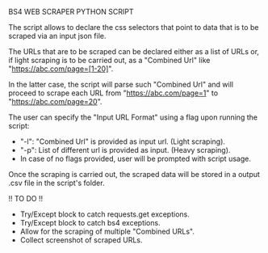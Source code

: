 BS4 WEB SCRAPER PYTHON SCRIPT  

The script allows to declare the css selectors that point to data that is to be scraped via an input json file.  
  
The URLs that are to be scraped can be declared either as a list of URLs or, if light scraping is to be carried out, as a "Combined Url" like "https://abc.com/page=[1-20]".  
  
In the latter case, the script will parse such "Combined Url" and will proceed to scrape each URL from "https://abc.com/page=1" to "https://abc.com/page=20".  

The user can specify the "Input URL Format" using a flag upon running the script:  
- "-l": "Combined Url" is provided as input url. (Light scraping).
-  "-p": List of different url is provided as input. (Heavy scraping).
-  In case of no flags provided, user will be prompted with script usage.
  
Once the scraping is carried out, the scraped data will be stored in a output .csv file in the script's folder.  




!! TO DO !!
- Try/Except block to catch requests.get exceptions.
- Try/Except block to catch bs4 exceptions.
- Allow for the scraping of multiple "Combined URLs".
- Collect screenshot of scraped URLs.
